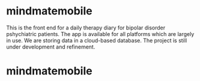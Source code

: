# mindmatemobile

This is the front end for a daily therapy diary for bipolar disorder pshychiatric patients.
The app is available for all platforms which are largely in use.
We are storing data in a cloud-based database.
The project is still under development and refinement.

# mindmatemobile
